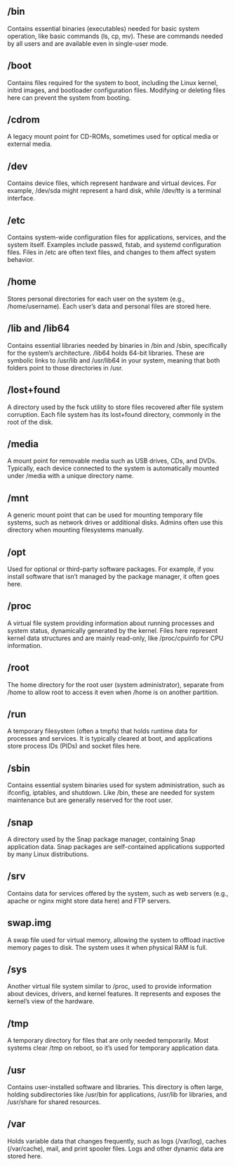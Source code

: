
## /bin

Contains essential binaries (executables) needed for basic system operation, like basic commands (ls, cp, mv). These are commands needed by all users and are available even in single-user mode.

## /boot
Contains files required for the system to boot, including the Linux kernel, initrd images, and bootloader configuration files. Modifying or deleting files here can prevent the system from booting.

## /cdrom
A legacy mount point for CD-ROMs, sometimes used for optical media or external media.

## /dev
Contains device files, which represent hardware and virtual devices. For example, /dev/sda might represent a hard disk, while /dev/tty is a terminal interface.

## /etc
Contains system-wide configuration files for applications, services, and the system itself. Examples include passwd, fstab, and systemd configuration files. Files in /etc are often text files, and changes to them affect system behavior.

## /home
Stores personal directories for each user on the system (e.g., /home/username). Each user’s data and personal files are stored here.

## /lib and /lib64
Contains essential libraries needed by binaries in /bin and /sbin, specifically for the system’s architecture. /lib64 holds 64-bit libraries. These are symbolic links to /usr/lib and /usr/lib64 in your system, meaning that both folders point to those directories in /usr.

## /lost+found
A directory used by the fsck utility to store files recovered after file system corruption. Each file system has its lost+found directory, commonly in the root of the disk.

## /media
A mount point for removable media such as USB drives, CDs, and DVDs. Typically, each device connected to the system is automatically mounted under /media with a unique directory name.

## /mnt
A generic mount point that can be used for mounting temporary file systems, such as network drives or additional disks. Admins often use this directory when mounting filesystems manually.

## /opt
Used for optional or third-party software packages. For example, if you install software that isn’t managed by the package manager, it often goes here.

## /proc
A virtual file system providing information about running processes and system status, dynamically generated by the kernel. Files here represent kernel data structures and are mainly read-only, like /proc/cpuinfo for CPU information.

## /root
The home directory for the root user (system administrator), separate from /home to allow root to access it even when /home is on another partition.

## /run
A temporary filesystem (often a tmpfs) that holds runtime data for processes and services. It is typically cleared at boot, and applications store process IDs (PIDs) and socket files here.

## /sbin
Contains essential system binaries used for system administration, such as ifconfig, iptables, and shutdown. Like /bin, these are needed for system maintenance but are generally reserved for the root user.

## /snap
A directory used by the Snap package manager, containing Snap application data. Snap packages are self-contained applications supported by many Linux distributions.

## /srv
Contains data for services offered by the system, such as web servers (e.g., apache or nginx might store data here) and FTP servers.

## swap.img
A swap file used for virtual memory, allowing the system to offload inactive memory pages to disk. The system uses it when physical RAM is full.

## /sys
Another virtual file system similar to /proc, used to provide information about devices, drivers, and kernel features. It represents and exposes the kernel’s view of the hardware.

## /tmp
A temporary directory for files that are only needed temporarily. Most systems clear /tmp on reboot, so it’s used for temporary application data.

## /usr
Contains user-installed software and libraries. This directory is often large, holding subdirectories like /usr/bin for applications, /usr/lib for libraries, and /usr/share for shared resources.

## /var
Holds variable data that changes frequently, such as logs (/var/log), caches (/var/cache), mail, and print spooler files. Logs and other dynamic data are stored here.
